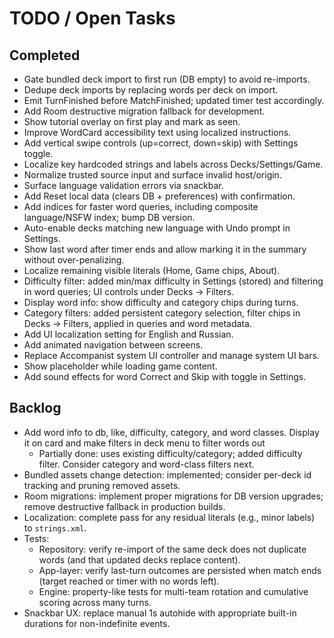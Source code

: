 # TODO / Open Tasks

## Completed
- Gate bundled deck import to first run (DB empty) to avoid re-imports.
- Dedupe deck imports by replacing words per deck on import.
- Emit TurnFinished before MatchFinished; updated timer test accordingly.
- Add Room destructive migration fallback for development.
- Show tutorial overlay on first play and mark as seen.
- Improve WordCard accessibility text using localized instructions.
- Add vertical swipe controls (up=correct, down=skip) with Settings toggle.
- Localize key hardcoded strings and labels across Decks/Settings/Game.
- Normalize trusted source input and surface invalid host/origin.
- Surface language validation errors via snackbar.
- Add Reset local data (clears DB + preferences) with confirmation.
- Add indices for faster word queries, including composite language/NSFW index; bump DB version.
- Auto-enable decks matching new language with Undo prompt in Settings.
- Show last word after timer ends and allow marking it in the summary without over-penalizing.
- Localize remaining visible literals (Home, Game chips, About).
- Difficulty filter: added min/max difficulty in Settings (stored) and filtering in word queries; UI controls under Decks → Filters.
- Display word info: show difficulty and category chips during turns.
- Category filters: added persistent category selection, filter chips in Decks → Filters, applied in queries and word metadata.
- Add UI localization setting for English and Russian.
- Add animated navigation between screens.
- Replace Accompanist system UI controller and manage system UI bars.
- Show placeholder while loading game content.
- Add sound effects for word Correct and Skip with toggle in Settings.

## Backlog
- Add word info to db, like, difficulty, category, and word classes. Display it on card and make filters in deck menu to filter words out
  - Partially done: uses existing difficulty/category; added difficulty filter. Consider category and word-class filters next.
- Bundled assets change detection: implemented; consider per-deck id tracking and pruning removed assets.
- Room migrations: implement proper migrations for DB version upgrades; remove destructive fallback in production builds.
- Localization: complete pass for any residual literals (e.g., minor labels) to `strings.xml`.
- Tests:
  - Repository: verify re-import of the same deck does not duplicate words (and that updated decks replace content).
  - App-layer: verify last-turn outcomes are persisted when match ends (target reached or timer with no words left).
  - Engine: property-like tests for multi-team rotation and cumulative scoring across many turns.
- Snackbar UX: replace manual 1s autohide with appropriate built-in durations for non-indefinite events.
